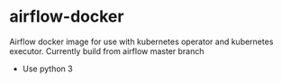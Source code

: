 # airflow-docker

Airflow docker image for use with kubernetes operator and kubernetes executor. Currently build from airflow master branch

  * Use python 3

